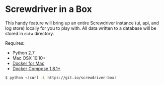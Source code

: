 # Screwdriver in a Box

This handy feature will bring up an entire Screwdriver instance (ui, api, and log store) locally
for you to play with.  All data written to a database will be stored in `data` directory.

Requires:
 - Python 2.7
 - Mac OSX 10.10+
 - [Docker for Mac][docker]
 - [Docker Compose 1.8.1+][docker-compose]

```bash
$ python <(curl -L https://git.io/screwdriver-box)
```

[docker-compose]: https://www.docker.com/products/docker-compose
[docker]: https://www.docker.com/products/docker
